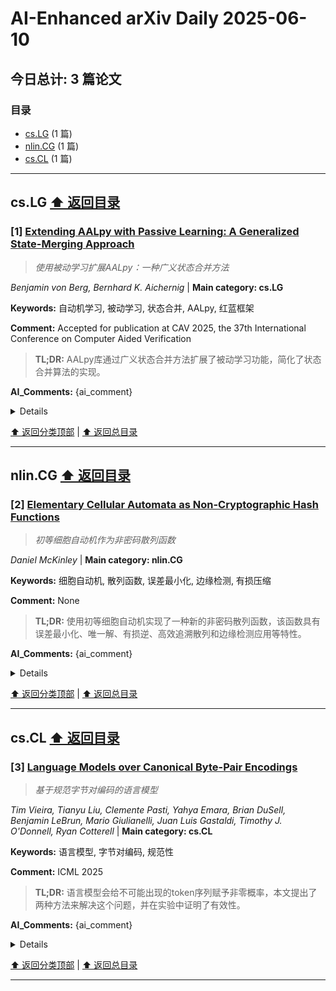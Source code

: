 # AI-Enhanced arXiv Daily 2025-06-10

<a id='toc'></a>
## 今日总计: 3 篇论文
### 目录
- [cs.LG](#cslg) (1 篇)
- [nlin.CG](#nlincg) (1 篇)
- [cs.CL](#cscl) (1 篇)

---
<a id='cslg'></a>
## cs.LG  [⬆️ 返回目录](#toc)

### [1] [Extending AALpy with Passive Learning: A Generalized State-Merging Approach](https://arxiv.org/abs/2506.06333)
> *使用被动学习扩展AALpy：一种广义状态合并方法*

*Benjamin von Berg, Bernhard K. Aichernig* | **Main category: cs.LG**

**Keywords:** 自动机学习, 被动学习, 状态合并, AALpy, 红蓝框架

**Comment:** Accepted for publication at CAV 2025, the 37th International
  Conference on Computer Aided Verification

> **TL;DR:** AALpy库通过广义状态合并方法扩展了被动学习功能，简化了状态合并算法的实现。

**AI_Comments:** {ai_comment}

<details>
  <summary>Details</summary>

**Motivation:** 为了在AALpy库中加入被动自动机学习的重要方法：红蓝框架中的状态合并。

**Method:** 通过为不同的自动机类型使用通用的内部表示，实现红蓝框架的通用和高度可配置的实现。描述了如何使用AALpy定义和执行状态合并算法。

**Result:** {results}

**Conclusion:** AALpy通过引入广义状态合并方法，降低了状态合并算法的实现难度，促进了现有和新型算法的实现。

> **ai_Abstract:** {ai_Abstract}

> **摘要翻译:** {abstract_translation}

</details>

[⬆️ 返回分类顶部](#cslg) | [⬆️ 返回总目录](#toc)

---

<a id='nlincg'></a>
## nlin.CG  [⬆️ 返回目录](#toc)

### [2] [Elementary Cellular Automata as Non-Cryptographic Hash Functions](https://arxiv.org/abs/2506.06551)
> *初等细胞自动机作为非密码散列函数*

*Daniel McKinley* | **Main category: nlin.CG**

**Keywords:** 细胞自动机, 散列函数, 误差最小化, 边缘检测, 有损压缩

**Comment:** None

> **TL;DR:** 使用初等细胞自动机实现了一种新的非密码散列函数，该函数具有误差最小化、唯一解、有损逆、高效追溯散列和边缘检测应用等特性。

**AI_Comments:** {ai_comment}

<details>
  <summary>Details</summary>

**Motivation:** 探索初等细胞自动机在非密码散列函数中的应用。

**Method:** 实现了256个初等细胞自动机（ECA）中的10个，作为散列函数，使用误差最小化有损压缩算法处理包裹的4x4邻域单元。

**Result:** {results}

**Conclusion:** 所实现的基于初等细胞自动机的散列函数具有多种有用的特性，适用于非密码学应用。

> **ai_Abstract:** {ai_Abstract}

> **摘要翻译:** {abstract_translation}

</details>

[⬆️ 返回分类顶部](#nlincg) | [⬆️ 返回总目录](#toc)

---

<a id='cscl'></a>
## cs.CL  [⬆️ 返回目录](#toc)

### [3] [Language Models over Canonical Byte-Pair Encodings](https://arxiv.org/abs/2506.07956)
> *基于规范字节对编码的语言模型*

*Tim Vieira, Tianyu Liu, Clemente Pasti, Yahya Emara, Brian DuSell, Benjamin LeBrun, Mario Giulianelli, Juan Luis Gastaldi, Timothy J. O'Donnell, Ryan Cotterell* | **Main category: cs.CL**

**Keywords:** 语言模型, 字节对编码, 规范性

**Comment:** ICML 2025

> **TL;DR:** 语言模型会给不可能出现的token序列赋予非零概率，本文提出了两种方法来解决这个问题，并在实验中证明了有效性。

**AI_Comments:** {ai_comment}

<details>
  <summary>Details</summary>

**Motivation:** 现有的语言模型会给每个字符序列的非规范token编码赋予非零概率，这导致概率质量的错误分配和浪费。

**Method:** 提出了两种方法来强制token级别语言模型中的规范性：(1) 通过条件作用实现规范性，利用测试时推理策略，无需额外训练；(2) 通过构造实现规范性，这是一种保证规范输出但需要训练的模型参数化。

**Result:** {results}

**Conclusion:** 本文提出的方法有效地解决了语言模型中非规范token编码的问题，提高了模型的性能。

> **ai_Abstract:** {ai_Abstract}

> **摘要翻译:** {abstract_translation}

</details>

[⬆️ 返回分类顶部](#cscl) | [⬆️ 返回总目录](#toc)

---

